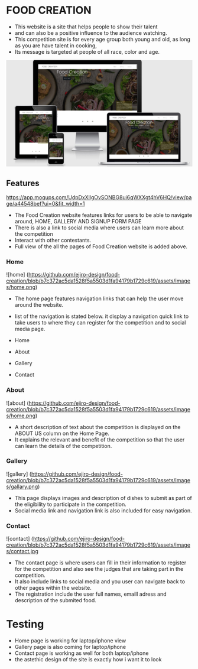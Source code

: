 # FOOD CREATION 
* This website is a site that helps people to show their talent
* and can also be a positive influence to the audience watching.
* This competition site is for every age group both young and old, as long as you are have talent in cooking, 
* Its message is targeted at people of all race, color and age.

![media-view](assets/images/Screenshot.jpg)

## Features 
https://app.moqups.com/UdpDxXllgOvSONBG8ui6qWXXgt4hV6HQ/view/page/a44548bef?ui=0&fit_width=1

* The Food Creation website features links for users to be able to navigate around, HOME, GALLERY AND SIGNUP FORM PAGE
* There is also a link to social media where users can learn more about the competition
* Interact with other contestants.
* Full view of the all the pages of Food Creation website is added above.

### Home
![home] (https://github.com/ejiro-design/food-creation/blob/b7c372ac5da1528f5a5503d1fa94179b1729c619/assets/images/home.png)

* The home page features navigation links that can help the user move around the website.
* list of the navigation is stated below. it display a navigation quick link to take users to where they can register for the competition and to social media page.

* Home
* About
* Gallery
* Contact

### About
![about] (https://github.com/ejiro-design/food-creation/blob/b7c372ac5da1528f5a5503d1fa94179b1729c619/assets/images/home.png)

* A short description of text about the competition is displayed on the ABOUT US column on the Home Page.
* It explains the relevant and benefit of the competition so that the user can learn the details of the competition. 

### Gallery
![gallery] (https://github.com/ejiro-design/food-creation/blob/b7c372ac5da1528f5a5503d1fa94179b1729c619/assets/images/gallary.png)

* This page displays images and description of dishes to submit as part of the eligibility to participate in the competition. 
* Social media link and navigation link is also included for easy navigation.

### Contact
![contact] (https://github.com/ejiro-design/food-creation/blob/b7c372ac5da1528f5a5503d1fa94179b1729c619/assets/images/contact.jpg

* The contact page is where users can fill in their information to register for the competition and also see the judges that are taking part in the competition. 
* It also include links to social media and you user can navigate back to other pages within the website.
* The registration include the user full names, emaill adress and description of the submited food.

# Testing
* Home page is working for laptop/iphone view
* Gallery page is also coming for laptop/iphone  
* Contact page is working as well for both laptop/iphone
* the astethic design of the site is exactly how i want it to look


